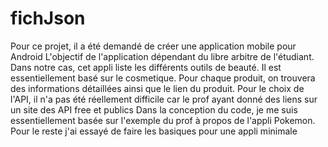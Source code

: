 # fichJson
Pour ce projet, il a été demandé de créer une application mobile pour Android
L'objectif de l'application dépendant du libre arbitre de l'étudiant.
Dans notre cas, cet appli liste les différents outils de beauté.
Il est essentiellement basé sur le cosmetique.
Pour chaque produit, on trouvera des informations détaillées ainsi que le lien du produit.
Pour le choix de l'API, il n'a pas été réellement difficile car le prof ayant  donné des liens sur un site des API free et publics
Dans la conception du code, je me suis essentiellement basée sur l'exemple du prof à propos de l'appli Pokemon.
Pour le reste j'ai essayé de faire les basiques pour une appli minimale
 
